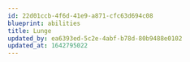 ```yaml
---
id: 22d01ccb-4f6d-41e9-a871-cfc63d694c08
blueprint: abilities
title: Lunge
updated_by: ea6393ed-5c2e-4abf-b78d-80b9488e0102
updated_at: 1642795022
---
```

